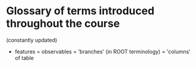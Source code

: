 # Glossary of terms introduced throughout the course

(constantly updated)

- features = observables = 'branches' (in ROOT terminology) = 'columns' of table
